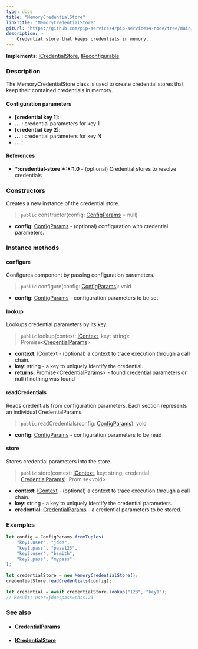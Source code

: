 ```yaml
---
type: docs
title: "MemoryCredentialStore"
linkTitle: "MemoryCredentialStore"
gitUrl: "https://github.com/pip-services4/pip-services4-node/tree/main/pip-services4-config-node"
description: >
    Credential store that keeps credentials in memory.
---
```


**Implements**: [ICredentialStore](../icredential_store), [IReconfigurable](../../../components/config/ireconfigurable)

### Description

The MemoryCredentialStore class is used to create credential stores that keep their contained credentials in memory.

#### Configuration parameters

- **[credential key 1]**:
- **...** : credential parameters for key 1
- **[credential key 2]**:
- **...** : credential parameters for key N
- **...** :

#### References
- **\*:credential-store:\*:\*:1.0** -  (optional) Credential stores to resolve credentials



### Constructors
Creates a new instance of the credential store.

> `public` constructor(config: [ConfigParams](../../../components/config/config_params) = null)

- **config**: [ConfigParams](../../../components/config/config_params) - (optional) configuration with credential parameters.


### Instance methods

#### configure
Configures component by passing configuration parameters.

> `public` configure(config: [ConfigParams](../../../components/config/config_params)): void

- **config**: [ConfigParams](../../../components/config/config_params) - configuration parameters to be set.


#### lookup
Lookups credential parameters by its key.

> `public` lookup(context: [IContext](../../../components/context/icontext), key: string): Promise<[CredentialParams](../credential_params)>

- **context**: [IContext](../../../components/context/icontext) - (optional) a context to trace execution through a call chain.
- **key**: string - a key to uniquely identify the credential.
- **returns**: Promise<[CredentialParams](../credential_params)> - found credential parameters or null if nothing was found


#### readCredentials
Reads credentials from configuration parameters.
Each section represents an individual CredentialParams.

> `public` readCredentials(config: [ConfigParams](../../../components/config/config_params)): void

- **config**: [ConfigParams](../../../components/config/config_params) - configuration parameters to be read


#### store
Stores credential parameters into the store.

> `public` store(context: [IContext](../../../components/context/icontext), key: string, credential: [CredentialParams](../credential_params)): Promise\<void\>

- **context**: [IContext](../../../components/context/icontext) - (optional) a context to trace execution through a call chain.
- **key**: string - a key to uniquely identify the credential parameters.
- **credential**: [CredentialParams](../credential_params) - a credential parameters to be stored.

### Examples

```typescript
let config = ConfigParams.fromTuples(
    "key1.user", "jdoe",
    "key1.pass", "pass123",
    "key2.user", "bsmith",
    "key2.pass", "mypass"
);
    
let credentialStore = new MemoryCredentialStore();
credentialStore.readCredentials(config);
    
let credential = await credentialStore.lookup("123", "key1");
// Result: user=jdoe;pass=pass123
```

### See also
- #### [CredentialParams](../credential_params)
- #### [ICredentialStore](../icredential_store)
